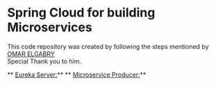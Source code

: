 # Spring Cloud for building Microservices
This code repository was created by following the steps mentioned by [OMAR ELGABRY](https://medium.com/omarelgabrys-blog/microservices-with-spring-boot-creating-our-microserivces-gateway-part-2-31f8aa6b215b) <br>
Special Thank you to him.

** [Eureka Server:](ms-eureka-server/README.md#eureka-server)**
** [Microservice Producer:](ms-producer/README.md#microservice-producer)**